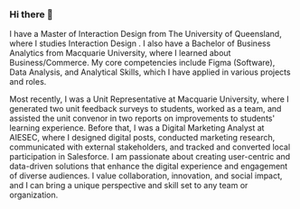 ### Hi there 👋

I have a Master of Interaction Design from The University of Queensland, where I studies Interaction Design . I also have a Bachelor of Business Analytics from Macquarie University, where I learned about Business/Commerce. My core competencies include Figma (Software), Data Analysis, and Analytical Skills, which I have applied in various projects and roles.

Most recently, I was a Unit Representative at Macquarie University, where I generated two unit feedback surveys to students, worked as a team, and assisted the unit convenor in two reports on improvements to students' learning experience. Before that, I was a Digital Marketing Analyst at AIESEC, where I designed digital posts, conducted marketing research, communicated with external stakeholders, and tracked and converted local participation in Salesforce. I am passionate about creating user-centric and data-driven solutions that enhance the digital experience and engagement of diverse audiences. I value collaboration, innovation, and social impact, and I can bring a unique perspective and skill set to any team or organization.

<!--
**carriewang1/carriewang1** is a ✨ _special_ ✨ repository because its `README.md` (this file) appears on your GitHub profile.

Here are some ideas to get you started:

- 🔭 I’m currently studying at The University of Queensland.
- 🌱 I’m currently learning C#,Java,Python, Front-end and Interacting Design.
- 👯 I’m looking to collaborate on ...
- 🤔 I’m looking for help with ...
- 💬 Ask me about ...
- 📫 How to reach me: ...
- 😄 Pronouns: she/her
- ⚡ Fun fact: love baking ,sweet tooth~ ~
-->
